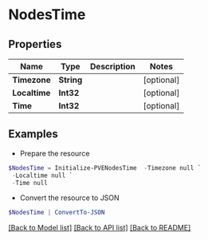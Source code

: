 # NodesTime
## Properties

Name | Type | Description | Notes
------------ | ------------- | ------------- | -------------
**Timezone** | **String** |  | [optional] 
**Localtime** | **Int32** |  | [optional] 
**Time** | **Int32** |  | [optional] 

## Examples

- Prepare the resource
```powershell
$NodesTime = Initialize-PVENodesTime  -Timezone null `
 -Localtime null `
 -Time null
```

- Convert the resource to JSON
```powershell
$NodesTime | ConvertTo-JSON
```

[[Back to Model list]](../README.md#documentation-for-models) [[Back to API list]](../README.md#documentation-for-api-endpoints) [[Back to README]](../README.md)

